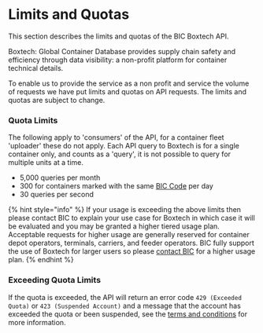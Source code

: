 # Limits and Quotas

This section describes the limits and quotas of the BIC Boxtech API.

Boxtech: Global Container Database provides supply chain safety and efficiency through data visibility: a non-profit platform for container technical details. &#x20;

To enable us to provide the service as a non profit and service the volume of requests we have put limits and quotas on API requests.  The limits and quotas are subject to change.

### Quota Limits

The following apply to 'consumers' of the API, for a container fleet 'uploader' these do not apply.  Each API query to Boxtech is for a single container only, and counts as a 'query', it is not possible to query for multiple units at a time.

* 5,000 queries per month&#x20;
* 300 for containers marked with the same [BIC Code](https://www.bic-code.org/bic-codes/) per day
* 30 queries per second&#x20;

{% hint style="info" %}
If your usage is exceeding the above limits then please contact BIC to explain your use case for Boxtech in which case it will be evaluated and you may be granted a higher tiered usage plan.  Acceptable requests for higher usage are generally reserved for container depot operators, terminals, carriers, and feeder operators.  BIC fully support the use of Boxtech for larger users so please [contact BIC](https://www.bic-boxtech.org/contact/) for a higher usage plan.
{% endhint %}

### Exceeding Quota Limits

If the quota is exceeded, the API will return an error code `429 (Exceeded Quota)` or `423 (Suspended Account)` and a message that the account has exceeded the quota or been suspended, see the [terms and conditions](https://www.bic-code.org/api-terms-of-use/) for more information.
